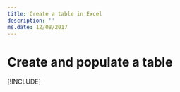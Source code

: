 ```yaml
---
title: Create a table in Excel
description: ''
ms.date: 12/08/2017 
---
```



# Create and populate a table

[!INCLUDE[](../includes/excel-tutorial-create-table.md)]